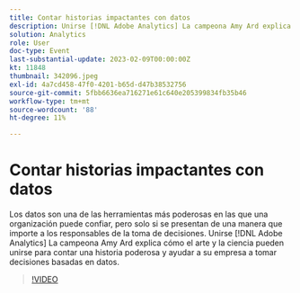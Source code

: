 ```yaml
---
title: Contar historias impactantes con datos
description: Unirse [!DNL Adobe Analytics] La campeona Amy Ard explica cómo el arte y la ciencia pueden unirse para contar una historia poderosa y ayudar a su empresa a tomar decisiones basadas en datos.
solution: Analytics
role: User
doc-type: Event
last-substantial-update: 2023-02-09T00:00:00Z
kt: 11848
thumbnail: 342096.jpeg
exl-id: 4a7cd458-47f0-4201-b65d-d47b38532756
source-git-commit: 5fbb6636ea716271e61c640e205399834fb35b46
workflow-type: tm+mt
source-wordcount: '88'
ht-degree: 11%

---
```


# Contar historias impactantes con datos

Los datos son una de las herramientas más poderosas en las que una organización puede confiar, pero solo si se presentan de una manera que importe a los responsables de la toma de decisiones. Unirse [!DNL Adobe Analytics] La campeona Amy Ard explica cómo el arte y la ciencia pueden unirse para contar una historia poderosa y ayudar a su empresa a tomar decisiones basadas en datos.

>[!VIDEO](https://video.tv.adobe.com/v/342096/?quality=12&learn=on)
